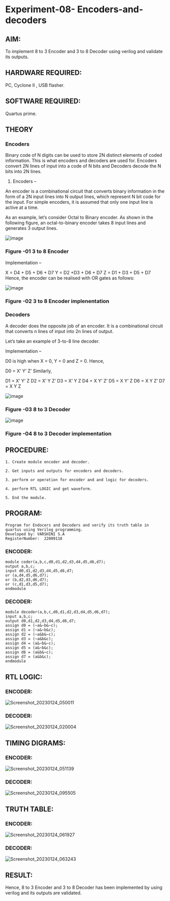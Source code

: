 # Experiment-08- Encoders-and-decoders 

## AIM: 

To implement 8 to 3 Encoder and  3 to 8 Decoder using verilog and validate its outputs.

## HARDWARE REQUIRED:  

PC, Cyclone II , USB flasher.

## SOFTWARE REQUIRED: 

Quartus prime.

## THEORY 

### Encoders
Binary code of N digits can be used to store 2N distinct elements of coded information. This is what encoders and decoders are used for. Encoders convert 2N lines of input into a code of N bits and Decoders decode the N bits into 2N lines.

1. Encoders –

An encoder is a combinational circuit that converts binary information in the form of a 2N input lines into N output lines, which represent N bit code for the input. For simple encoders, it is assumed that only one input line is active at a time.

As an example, let’s consider Octal to Binary encoder. As shown in the following figure, an octal-to-binary encoder takes 8 input lines and generates 3 output lines.

![image](https://user-images.githubusercontent.com/36288975/171543588-bc0746df-a173-4b35-989e-5fb7d385fe8a.png)

### Figure -01 3 to 8 Encoder 


Implementation –

X = D4 + D5 + D6 + D7
Y = D2 +D3 + D6 + D7
Z = D1 + D3 + D5 + D7 
Hence, the encoder can be realised with OR gates as follows:


![image](https://user-images.githubusercontent.com/36288975/171543740-68403b82-aa93-4c98-9343-f32b14885a2e.png)

### Figure -02 3 to 8 Encoder implenentation 

### Decoders 

A decoder does the opposite job of an encoder. It is a combinational circuit that converts n lines of input into 2n lines of output.

Let’s take an example of 3-to-8 line decoder.

Implementation –

D0 is high when X = 0, Y = 0 and Z = 0. Hence,

D0 = X’ Y’ Z’ 
Similarly,

D1 = X’ Y’ Z
D2 = X’ Y Z’
D3 = X’ Y Z
D4 = X Y’ Z’
D5 = X Y’ Z
D6 = X Y Z’
D7 = X Y Z 


![image](https://user-images.githubusercontent.com/36288975/171543978-ee2d0671-2846-40a1-8705-507fd6287a49.png)

### Figure -03 8 to 3 Decoder 



![image](https://user-images.githubusercontent.com/36288975/171543866-5a6eace6-8683-49d7-9c4f-a7cb30ec3035.png)

### Figure -04 8 to 3 Decoder implementation 

## PROCEDURE:

```
1. Create module encoder and decoder.

2. Get inputs and outputs for encoders and decoders.

3. perform or operation for encoder and and logic for decoders.

4. perform RTL LOGIC and get waveform.

5. End the module.

```

## PROGRAM: 
```
Program for Endocers and Decoders and verify its truth table in quartus using Verilog programming.
Developed by: VARSHINI S.A
RegisterNumber:  22009118
```

### ENCODER:

```
module coder(a,b,c,d0,d1,d2,d3,d4,d5,d6,d7);
output a,b,c;
input d0,d1,d2,d3,d4,d5,d6,d7;
or (a,d4,d5,d6,d7);
or (b,d2,d3,d6,d7);
or (c,d1,d3,d5,d7);
endmodule

```

### DECODER:

```
module decoder(a,b,c,d0,d1,d2,d3,d4,d5,d6,d7);
input a,b,c;
output d0,d1,d2,d3,d4,d5,d6,d7;
assign d0 = (~a&~b&~c);
assign d1 = (~a&~b&c);
assign d2 = (~a&b&~c);
assign d3 = (~a&b&c);
assign d4 = (a&~b&~c);
assign d5 = (a&~b&c);
assign d6 = (a&b&~c);
assign d7 = (a&b&c);
endmodule

```

## RTL LOGIC:  

### ENCODER:

![Screenshot_20230124_050011](https://user-images.githubusercontent.com/118348224/214280703-de7afeaa-ebbd-4db0-a384-9dd087de7e88.png)


### DECODER:

![Screenshot_20230124_020004](https://user-images.githubusercontent.com/118348224/214279826-8bc38202-6f2e-4b5e-8bab-aaab9854b881.png)


## TIMING DIGRAMS:  

### ENCODER:

![Screenshot_20230124_051139](https://user-images.githubusercontent.com/118348224/214283515-4ebe6225-b53f-4295-a681-ee9a5a547a1b.png)


### DECODER:

![Screenshot_20230124_095505](https://user-images.githubusercontent.com/118348224/214350444-08e42155-25e2-4d47-a1a9-c182285379a6.png)


## TRUTH TABLE: 

### ENCODER:

![Screenshot_20230124_061927](https://user-images.githubusercontent.com/118348224/214296177-dc6b69f6-8d4a-4953-a56c-0a83630a1b9d.png)


### DECODER:

![Screenshot_20230124_063243](https://user-images.githubusercontent.com/118348224/214298738-1e14a109-0699-4916-a6f4-2c9dfcdf3278.png)


## RESULT: 

Hence, 8 to 3 Encoder and 3 to 8 Decoder has been implemented by using verilog and its outputs are validated.
